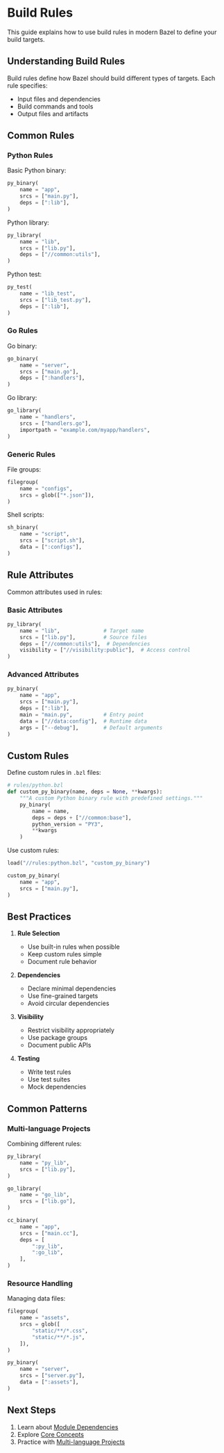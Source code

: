 # Build Rules

This guide explains how to use build rules in modern Bazel to define your build targets.

## Understanding Build Rules

Build rules define how Bazel should build different types of targets. Each rule specifies:
- Input files and dependencies
- Build commands and tools
- Output files and artifacts

## Common Rules

### Python Rules

Basic Python binary:
```python
py_binary(
    name = "app",
    srcs = ["main.py"],
    deps = [":lib"],
)
```

Python library:
```python
py_library(
    name = "lib",
    srcs = ["lib.py"],
    deps = ["//common:utils"],
)
```

Python test:
```python
py_test(
    name = "lib_test",
    srcs = ["lib_test.py"],
    deps = [":lib"],
)
```

### Go Rules

Go binary:
```python
go_binary(
    name = "server",
    srcs = ["main.go"],
    deps = [":handlers"],
)
```

Go library:
```python
go_library(
    name = "handlers",
    srcs = ["handlers.go"],
    importpath = "example.com/myapp/handlers",
)
```

### Generic Rules

File groups:
```python
filegroup(
    name = "configs",
    srcs = glob(["*.json"]),
)
```

Shell scripts:
```python
sh_binary(
    name = "script",
    srcs = ["script.sh"],
    data = [":configs"],
)
```

## Rule Attributes

Common attributes used in rules:

### Basic Attributes

```python
py_library(
    name = "lib",              # Target name
    srcs = ["lib.py"],         # Source files
    deps = ["//common:utils"],  # Dependencies
    visibility = ["//visibility:public"],  # Access control
)
```

### Advanced Attributes

```python
py_binary(
    name = "app",
    srcs = ["main.py"],
    deps = [":lib"],
    main = "main.py",          # Entry point
    data = ["//data:config"],  # Runtime data
    args = ["--debug"],        # Default arguments
)
```

## Custom Rules

Define custom rules in `.bzl` files:

```python
# rules/python.bzl
def custom_py_binary(name, deps = None, **kwargs):
    """A custom Python binary rule with predefined settings."""
    py_binary(
        name = name,
        deps = deps + ["//common:base"],
        python_version = "PY3",
        **kwargs
    )
```

Use custom rules:
```python
load("//rules:python.bzl", "custom_py_binary")

custom_py_binary(
    name = "app",
    srcs = ["main.py"],
)
```

## Best Practices

1. **Rule Selection**
   - Use built-in rules when possible
   - Keep custom rules simple
   - Document rule behavior

2. **Dependencies**
   - Declare minimal dependencies
   - Use fine-grained targets
   - Avoid circular dependencies

3. **Visibility**
   - Restrict visibility appropriately
   - Use package groups
   - Document public APIs

4. **Testing**
   - Write test rules
   - Use test suites
   - Mock dependencies

## Common Patterns

### Multi-language Projects

Combining different rules:
```python
py_library(
    name = "py_lib",
    srcs = ["lib.py"],
)

go_library(
    name = "go_lib",
    srcs = ["lib.go"],
)

cc_binary(
    name = "app",
    srcs = ["main.cc"],
    deps = [
        ":py_lib",
        ":go_lib",
    ],
)
```

### Resource Handling

Managing data files:
```python
filegroup(
    name = "assets",
    srcs = glob([
        "static/**/*.css",
        "static/**/*.js",
    ]),
)

py_binary(
    name = "server",
    srcs = ["server.py"],
    data = [":assets"],
)
```

## Next Steps

1. Learn about [Module Dependencies](/getting-started/module-dependencies)
2. Explore [Core Concepts](/concepts/core-concepts)
3. Practice with [Multi-language Projects](/examples/multi-language)

